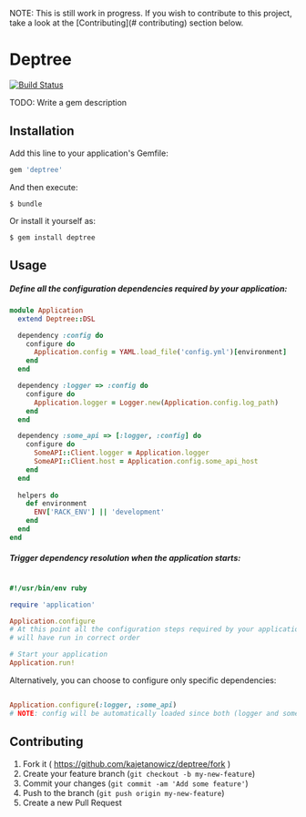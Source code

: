 
NOTE: This is still work in progress. If you wish to contribute to this project, take a look at the [Contributing](# contributing) section below.

# Deptree 
[![Build Status](https://travis-ci.org/kajetanowicz/deptree.svg?branch=master)](https://travis-ci.org/kajetanowicz/deptree)

TODO: Write a gem description

## Installation

Add this line to your application's Gemfile:

```ruby
gem 'deptree'
```

And then execute:

    $ bundle

Or install it yourself as:

    $ gem install deptree

## Usage

##### Define all the configuration dependencies required by your application:

```ruby
module Application
  extend Deptree::DSL

  dependency :config do
    configure do
      Application.config = YAML.load_file('config.yml')[environment]
    end
  end

  dependency :logger => :config do
    configure do
      Application.logger = Logger.new(Application.config.log_path)
    end
  end

  dependency :some_api => [:logger, :config] do
    configure do
      SomeAPI::Client.logger = Application.logger
      SomeAPI::Client.host = Application.config.some_api_host
    end
  end
  
  helpers do
    def environment
      ENV['RACK_ENV'] || 'development'
    end
  end
end
```

##### Trigger dependency resolution when the application starts:

```ruby

#!/usr/bin/env ruby

require 'application'

Application.configure
# At this point all the configuration steps required by your application
# will have run in correct order

# Start your application
Application.run!

```

Alternatively, you can choose to configure only specific dependencies:

```ruby

Application.configure(:logger, :some_api)
# NOTE: config will be automatically loaded since both (logger and some_api) depend on it.

```



## Contributing

1. Fork it ( https://github.com/kajetanowicz/deptree/fork )
2. Create your feature branch (`git checkout -b my-new-feature`)
3. Commit your changes (`git commit -am 'Add some feature'`)
4. Push to the branch (`git push origin my-new-feature`)
5. Create a new Pull Request
